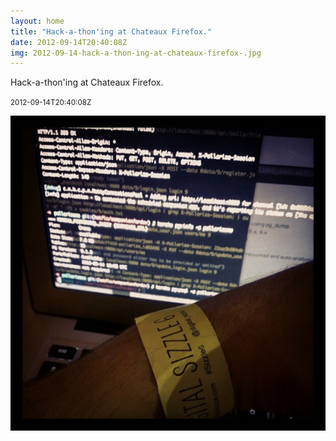 ```yaml
---
layout: home
title: "Hack-a-thon'ing at Chateaux Firefox."
date: 2012-09-14T20:40:08Z
img: 2012-09-14-hack-a-thon-ing-at-chateaux-firefox-.jpg
---
```


Hack-a-thon'ing at Chateaux Firefox.

<small>2012-09-14T20:40:08Z</small>

![Hack-a-thon'ing at Chateaux Firefox.](2012-09-14-hack-a-thon-ing-at-chateaux-firefox-.jpg)
